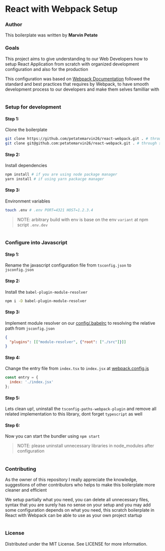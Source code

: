 # React with Webpack Setup

### Author

This boilerplate was written by **Marvin Petate**

### Goals

This project aims to give understanding to our Web Developers how to setup
React Application from scratch with organized development configuration and
also for the production

This configuration was based on [Webpack Documentation](https://webpack.js.org/guide) followed the standard and best practices that requires by Webpack, to have smooth
development process to our developers and make them selves familliar with

#

### Setup for development

#### Step 1:

Clone the boilerplate

```bash
git clone https://github.com/petatemarvin26/react-webpack.git . # through https
git clone git@github.com:petatemarvin26/react-webpack.git . # through ssh
```

#### Step 2:

Install dependencies

```bash
npm install # if you are using node package manager
yarn install # if using yarn packacge manager
```

#### Step 3:

Environment variables

```bash
touch .env # .env PORT=4321 HOST=1.2.3.4
```

> NOTE: arbitrary build with env is base on the env `variant` at npm script `.env.dev`

#

### Configure into Javascript

#### Step 1:

Rename the javascript configuration file from `tsconfig.json` to `jsconfig.json`

#### Step 2:

Install the `babel-plugin-module-resolver`

```bash
npm i -D babel-plugin-module-resolver
```

#### Step 3:

Implement module resolver on our [config/.babelrc][babelrc] to resolving the relative path from `jsconfig.json`

```json
{
  "plugins": [["module-resolver", {"root": ["./src"]}]]
}
```

#### Step 4:

Change the entry file from `index.tsx` to `index.jsx` at [webpack.config.js][webpack-config]

```Javascript
const entry = {
  index: './index.jsx'
};
```

#### Step 5:

Lets clean up!, uninstall the `tsconfig-paths-webpack-plugin` and remove all related implementation to this library, dont forget `typescript` as well

#### Step 6:

Now you can start the bundler using `npm start`

> NOTE: please uninstall unnecessary libraries in node_modules after configuration

#

### Contributing

As the owner of this repository I really appreciate the knowledge, suggestions of other contributors who helps to make this boilerplate more cleaner and efficient

We setup partially what you need, you can delete all unnecessary files, syntax that you are surely has no sense on your setup and you may add some configuration depends on what you need, this scratch boilerplate in React with Webpack can be able to use as your own project startup

#

### License

Distributed under the MIT License. See LICENSE for more information.

[webpack-config]: /config/webpack/webpack.config.js
[babelrc]: /config/.babelrc
